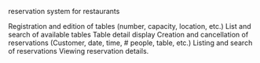 reservation system for restaurants

Registration and edition of tables (number, capacity, location, etc.)
List and search of available tables
Table detail display
Creation and cancellation of reservations (Customer, date, time, # people, table, etc.)
Listing and search of reservations
Viewing reservation details.